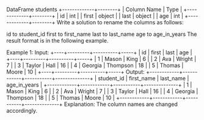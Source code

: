 DataFrame students
+-------------+--------+
| Column Name | Type   |
+-------------+--------+
| id          | int    |
| first       | object |
| last        | object |
| age         | int    |
+-------------+--------+
Write a solution to rename the columns as follows:

id to student_id
first to first_name
last to last_name
age to age_in_years
The result format is in the following example.

 

Example 1:
Input:
+----+---------+----------+-----+
| id | first   | last     | age |
+----+---------+----------+-----+
| 1  | Mason   | King     | 6   |
| 2  | Ava     | Wright   | 7   |
| 3  | Taylor  | Hall     | 16  |
| 4  | Georgia | Thompson | 18  |
| 5  | Thomas  | Moore    | 10  |
+----+---------+----------+-----+
Output:
+------------+------------+-----------+--------------+
| student_id | first_name | last_name | age_in_years |
+------------+------------+-----------+--------------+
| 1          | Mason      | King      | 6            |
| 2          | Ava        | Wright    | 7            |
| 3          | Taylor     | Hall      | 16           |
| 4          | Georgia    | Thompson  | 18           |
| 5          | Thomas     | Moore     | 10           |
+------------+------------+-----------+--------------+
Explanation: 
The column names are changed accordingly.